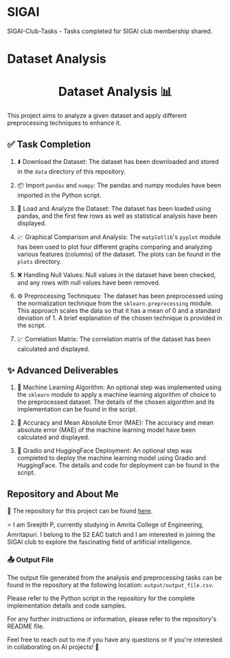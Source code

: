 # SIGAI
 SIGAI-Club-Tasks - Tasks completed for SIGAI club membership shared.
# Dataset Analysis

<div align="center">

# Dataset Analysis :bar_chart:

</div>

This project aims to analyze a given dataset and apply different preprocessing techniques to enhance it.

## :white_check_mark: Task Completion

1. :arrow_down: Download the Dataset: The dataset has been downloaded and stored in the `data` directory of this repository.

2. :package: Import `pandas` and `numpy`: The pandas and numpy modules have been imported in the Python script.

3. :file_folder: Load and Analyze the Dataset: The dataset has been loaded using pandas, and the first few rows as well as statistical analysis have been displayed.

4. :chart_with_upwards_trend: Graphical Comparison and Analysis: The `matplotlib`'s `pyplot` module has been used to plot four different graphs comparing and analyzing various features (columns) of the dataset. The plots can be found in the `plots` directory.

5. :x: Handling Null Values: Null values in the dataset have been checked, and any rows with null values have been removed.

6. :gear: Preprocessing Techniques: The dataset has been preprocessed using the normalization technique from the `sklearn.preprocessing` module. This approach scales the data so that it has a mean of 0 and a standard deviation of 1. A brief explanation of the chosen technique is provided in the script.

7. :chart: Correlation Matrix: The correlation matrix of the dataset has been calculated and displayed.

## :sparkles: Advanced Deliverables

1. :robot: Machine Learning Algorithm: An optional step was implemented using the `sklearn` module to apply a machine learning algorithm of choice to the preprocessed dataset. The details of the chosen algorithm and its implementation can be found in the script.

2. :dart: Accuracy and Mean Absolute Error (MAE): The accuracy and mean absolute error (MAE) of the machine learning model have been calculated and displayed.

3. :rocket: Gradio and HuggingFace Deployment: An optional step was completed to deploy the machine learning model using Gradio and HuggingFace. The details and code for deployment can be found in the script.

## Repository and About Me

:link: The repository for this project can be found [here](https://github.com/sreejith2004/SIGAI).

:star: I am Sreejith P, currently studying in Amrita College of Engineering, Amritapuri. I belong to the S2 EAC batch and I am interested in joining the SIGAI club to explore the fascinating field of artificial intelligence.

### :outbox_tray: Output File

The output file generated from the analysis and preprocessing tasks can be found in the repository at the following location: `output/output_file.csv`.

Please refer to the Python script in the repository for the complete implementation details and code samples.

For any further instructions or information, please refer to the repository's README file.

Feel free to reach out to me if you have any questions or if you're interested in collaborating on AI projects! :handshake:

